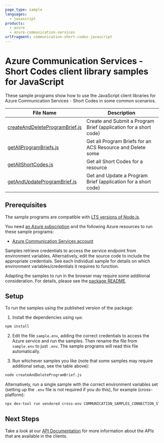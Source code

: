 ```yaml
---
page_type: sample
languages:
  - javascript
products:
  - azure
  - azure-communication-services
urlFragment: communication-short-codes-javascript
---
```


# Azure Communication Services - Short Codes client library samples for JavaScript

These sample programs show how to use the JavaScript client libraries for Azure Communication Services - Short Codes in some common scenarios.

| **File Name**                                                 | **Description**                                                  |
| ------------------------------------------------------------- | ---------------------------------------------------------------- |
| [createAndDeleteProgramBrief.js][createanddeleteprogrambrief] | Create and Submit a Program Brief (application for a short code) |
| [getAllProgramBriefs.js][getallprogrambriefs]                 | Get all Program Briefs for an ACS Resource and Delete some       |
| [getAllShortCodes.js][getallshortcodes]                       | Get all Short Codes for a resource                               |
| [getAndUpdateProgramBrief.js][getandupdateprogrambrief]       | Get and Update a Program Brief (application for a short code)    |

## Prerequisites

The sample programs are compatible with [LTS versions of Node.js](https://github.com/nodejs/release#release-schedule).

You need [an Azure subscription][freesub] and the following Azure resources to run these sample programs:

- [Azure Communication Services account][createinstance_azurecommunicationservicesaccount]

Samples retrieve credentials to access the service endpoint from environment variables. Alternatively, edit the source code to include the appropriate credentials. See each individual sample for details on which environment variables/credentials it requires to function.

Adapting the samples to run in the browser may require some additional consideration. For details, please see the [package README][package].

## Setup

To run the samples using the published version of the package:

1. Install the dependencies using `npm`:

```bash
npm install
```

2. Edit the file `sample.env`, adding the correct credentials to access the Azure service and run the samples. Then rename the file from `sample.env` to just `.env`. The sample programs will read this file automatically.

3. Run whichever samples you like (note that some samples may require additional setup, see the table above):

```bash
node createAndDeleteProgramBrief.js
```

Alternatively, run a single sample with the correct environment variables set (setting up the `.env` file is not required if you do this), for example (cross-platform):

```bash
npx dev-tool run vendored cross-env COMMUNICATION_SAMPLES_CONNECTION_STRING="<communication samples connection string>" node createAndDeleteProgramBrief.js
```

## Next Steps

Take a look at our [API Documentation][apiref] for more information about the APIs that are available in the clients.

[createanddeleteprogrambrief]: https://github.com/Azure/azure-sdk-for-js/blob/main/sdk/communication/communication-short-codes/samples/v1/javascript/createAndDeleteProgramBrief.js
[getallprogrambriefs]: https://github.com/Azure/azure-sdk-for-js/blob/main/sdk/communication/communication-short-codes/samples/v1/javascript/getAllProgramBriefs.js
[getallshortcodes]: https://github.com/Azure/azure-sdk-for-js/blob/main/sdk/communication/communication-short-codes/samples/v1/javascript/getAllShortCodes.js
[getandupdateprogrambrief]: https://github.com/Azure/azure-sdk-for-js/blob/main/sdk/communication/communication-short-codes/samples/v1/javascript/getAndUpdateProgramBrief.js
[apiref]: https://learn.microsoft.com/javascript/api/
[freesub]: https://azure.microsoft.com/free/
[createinstance_azurecommunicationservicesaccount]: https://learn.microsoft.com/azure/communication-services/quickstarts/create-communication-resource
[package]: https://github.com/Azure/azure-sdk-for-js/tree/main/sdk/communication/communication-short-codes/README.md
